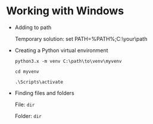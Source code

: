 # Working with Windows

-   Adding to path

    Temporary solution: set PATH=%PATH%;C:\your\path

-   Creating a Python virtual environment

    `python3.x -m venv C:\path\to\venv\myvenv`

    `cd myvenv`

    `.\Scripts\activate`

-   Finding files and folders

    File: `dir`
    
    Folder: `dir`

